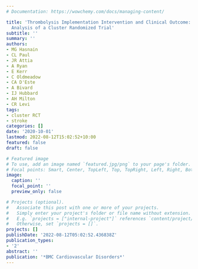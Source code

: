 ```yaml
---
# Documentation: https://wowchemy.com/docs/managing-content/

title: 'Thrombolysis Implementation Intervention and Clinical Outcome: A Secondary
  Analysis of a Cluster Randomized Trial'
subtitle: ''
summary: ''
authors:
- MG Hasnain
- CL Paul
- JR Attia
- A Ryan
- E Kerr
- C Oldmeadow
- CA D'Este
- A Bivard
- IJ Hubbard
- AH Milton
- CR Levi
tags:
- cluster RCT
- stroke
categories: []
date: '2020-10-01'
lastmod: 2022-08-12T15:02:52+10:00
featured: false
draft: false

# Featured image
# To use, add an image named `featured.jpg/png` to your page's folder.
# Focal points: Smart, Center, TopLeft, Top, TopRight, Left, Right, BottomLeft, Bottom, BottomRight.
image:
  caption: ''
  focal_point: ''
  preview_only: false

# Projects (optional).
#   Associate this post with one or more of your projects.
#   Simply enter your project's folder or file name without extension.
#   E.g. `projects = ["internal-project"]` references `content/project/deep-learning/index.md`.
#   Otherwise, set `projects = []`.
projects: []
publishDate: '2022-08-12T05:02:52.436838Z'
publication_types:
- '2'
abstract: ''
publication: '*BMC Cardiovascular Disorders*'
---
```

